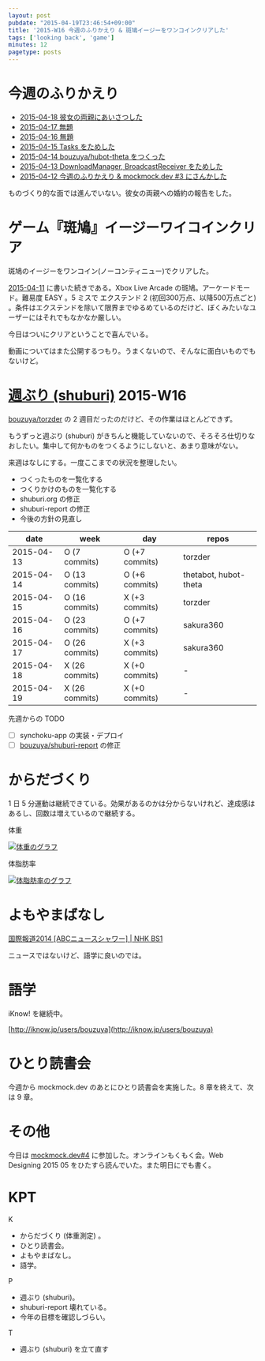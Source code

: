 ```yaml
---
layout: post
pubdate: "2015-04-19T23:46:54+09:00"
title: '2015-W16 今週のふりかえり & 斑鳩イージーをワンコインクリアした'
tags: ['looking back', 'game']
minutes: 12
pagetype: posts
---
```

# 今週のふりかえり

- [2015-04-18 彼女の両親にあいさつした][2015-04-18]
- [2015-04-17 無題][2015-04-17]
- [2015-04-16 無題][2015-04-16]
- [2015-04-15 Tasks をためした][2015-04-15]
- [2015-04-14 bouzuya/hubot-theta をつくった][2015-04-14]
- [2015-04-13 DownloadManager, BroadcastReceiver をためした][2015-04-13]
- [2015-04-12 今週のふりかえり & mockmock.dev #3 にさんかした][2015-04-12]

ものづくり的な面では進んでいない。彼女の両親への婚約の報告をした。

# ゲーム『斑鳩』イージーワイコインクリア

斑鳩のイージーをワンコイン(ノーコンティニュー)でクリアした。

[2015-04-11][] に書いた続きである。Xbox Live Arcade の斑鳩。アーケードモード。難易度 EASY 。5 ミスで エクステンド 2 (初回300万点、以降500万点ごと) 。条件はエクステンドを除いて限界までゆるめているのだけど、ぼくみたいなユーザーにはそれでもなかなか厳しい。

今日はついにクリアということで喜んでいる。

動画についてはまた公開するつもり。うまくないので、そんなに面白いものでもないけど。

# [週ぶり (shuburi)][shuburi] 2015-W16

[bouzuya/torzder][] の 2 週目だったのだけど、その作業はほとんどできず。

もうずっと週ぶり (shuburi) がきちんと機能していないので、そろそろ仕切りなおしたい。集中して何かものをつくるようにしないと、あまり意味がない。

来週はなしにする。一度ここまでの状況を整理したい。

- つくったものを一覧化する
- つくりかけのものを一覧化する
- shuburi.org の修正
- shuburi-report の修正
- 今後の方針の見直し

date       | week           | day              | repos
-----------|----------------|------------------|----------------------
2015-04-13 | O (7 commits)  | O (+7 commits)   | torzder
2015-04-14 | O (13 commits) | O (+6 commits)   | thetabot, hubot-theta
2015-04-15 | O (16 commits) | X (+3 commits)   | torzder
2015-04-16 | O (23 commits) | O (+7 commits)   | sakura360
2015-04-17 | O (26 commits) | X (+3 commits)   | sakura360
2015-04-18 | X (26 commits) | X (+0 commits)   | -
2015-04-19 | X (26 commits) | X (+0 commits)   | -

先週からの TODO

- [ ] synchoku-app の実装・デプロイ
- [ ] [bouzuya/shuburi-report][] の修正

# からだづくり

1 日 5 分運動は継続できている。効果があるのかは分からないけれど、達成感はあるし、回数は増えているので継続する。

体重

[![体重のグラフ][graph-weight-img]][graph-weight-url]

体脂肪率

[![体脂肪率のグラフ][graph-percent-img]][graph-percent-url]

# よもやまばなし

[国際報道2014 [ABCニュースシャワー] | NHK BS1](http://www.nhk.or.jp/kokusaihoudou/abc/)

ニュースではないけど、語学に良いのでは。

# 語学

iKnow! を継続中。

[http://iknow.jp/users/bouzuya](http://iknow.jp/users/bouzuya)

# ひとり読書会

今週から mockmock.dev のあとにひとり読書会を実施した。8 章を終えて、次は 9 章。

# その他

今日は [mockmock.dev#4](http://mockmock.connpass.com/event/14135/) に参加した。オンラインもくもく会。Web Designing 2015 05 をひたすら読んでいた。また明日にでも書く。

# KPT

K

- からだづくり (体重測定) 。
- ひとり読書会。
- よもやまばなし。
- 語学。

P

- 週ぶり (shuburi)。
- shuburi-report 壊れている。
- 今年の目標を確認しづらい。

T

- 週ぶり (shuburi) を立て直す


[graph-percent-img]: http://graph.hatena.ne.jp/bouzuya/graph?graphname=percent&startdate=2015-01-01&enddate=2015-04-19
[graph-percent-url]: http://graph.hatena.ne.jp/bouzuya/percent/?startdate=2015-01-01&enddate=2015-04-19
[graph-weight-img]: http://graph.hatena.ne.jp/bouzuya/graph?graphname=weight&startdate=2015-01-01&enddate=2015-04-19
[graph-weight-url]: http://graph.hatena.ne.jp/bouzuya/weight/?startdate=2015-01-01&enddate=2015-04-19
[shuburi]: http://shuburi.org
[2015-04-18]: http://blog.bouzuya.net/2015/04/18/
[2015-04-17]: http://blog.bouzuya.net/2015/04/17/
[2015-04-16]: http://blog.bouzuya.net/2015/04/16/
[2015-04-15]: http://blog.bouzuya.net/2015/04/15/
[2015-04-14]: http://blog.bouzuya.net/2015/04/14/
[2015-04-13]: http://blog.bouzuya.net/2015/04/13/
[2015-04-12]: http://blog.bouzuya.net/2015/04/12/
[bouzuya/shuburi-report]: https://github.com/bouzuya/shuburi-report
[bouzuya/torzder]: https://github.com/bouzuya/torzder
[2015-04-11]: http://blog.bouzuya.net/2015/04/11/
